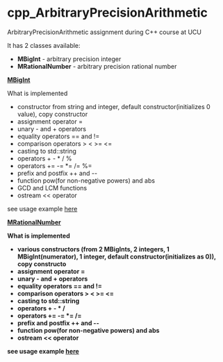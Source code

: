 # cpp_ArbitraryPrecisionArithmetic
ArbitraryPrecisionArithmetic assignment during C++ course at UCU

It has 2 classes available:
- <b>MBigInt</b> - arbitrary precision integer
- <b>MRationalNumber</b> - arbitrary precision rational number

<b>[MBigInt](MBigInt)</b>

What is implemented
- constructor from string and integer, default constructor(initializes 0 value), copy constructor
- assignment operator =
- unary - and + operators
- equality operators == and !=
- comparison operators > < >= <=
- casting to std::string
- operators + - * / %
- operators += -= *= /= %=
- prefix and postfix ++ and --
- function pow(for non-negative powers) and abs
- GCD and LCM functions
- ostream << operator

see usage example [here](MBigInt/main.cpp)

<b>[MRationalNumber](MRationalNumber)

What is implemented
- various constructors (from 2 MBigInts, 2 integers, 1 MBigInt(numerator), 1 integer, default constructor(initializes as 0)), copy constructo
- assignment operator =
- unary - and + operators
- equality operators == and !=
- comparison operators > < >= <=
- casting to std::string
- operators + - * /
- operators += -= *= /=
- prefix and postfix ++ and --
- function pow(for non-negative powers) and abs
- ostream << operator

see usage example [here](MRationalNumber/main.cpp)